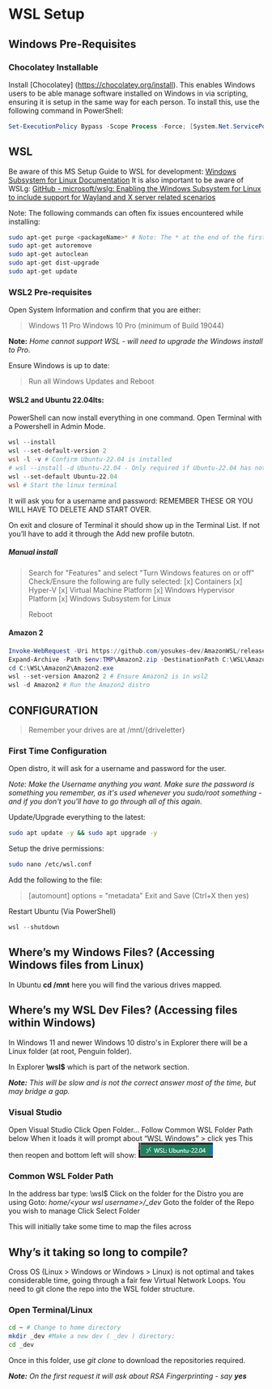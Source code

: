 # WSL Setup

## Windows Pre-Requisites

### Chocolatey Installable

Install [Chocolatey] (<https://chocolatey.org/install>).
This enables Windows users to be able manage software installed on Windows in via scripting, ensuring it is setup in the same way for each person.
To install this, use the following command in PowerShell:

```PowerShell
Set-ExecutionPolicy Bypass -Scope Process -Force; [System.Net.ServicePointManager]::SecurityProtocol = [System.Net.ServicePointManager]::SecurityProtocol -bor 3072; iex ((New-Object System.Net.WebClient).DownloadString('https://chocolatey.org/install.ps1'))
```

## WSL

Be aware of this MS Setup Guide to WSL for development: [Windows Subsystem for Linux Documentation](https://learn.microsoft.com/en-us/windows/wsl/)
It is also important to be aware of WSLg: [GitHub - microsoft/wslg: Enabling the Windows Subsystem for Linux to include support for Wayland and X server related scenarios](https://github.com/microsoft/wslg)

Note: The following commands can often fix issues encountered while installing: 

```sh
sudo apt-get purge <packageName>* # Note: The * at the end of the first line is required. 
sudo apt-get autoremove
sudo apt-get autoclean
sudo apt-get dist-upgrade
sudo apt-get update
```

### WSL2 Pre-requisites

Open System Information and confirm that you are either:
> Windows 11 Pro
> Windows 10 Pro (minimum of Build 19044)

**Note:** *Home cannot support WSL - will need to upgrade the Windows install to Pro.*

Ensure Windows is up to date:
> Run all Windows Updates and Reboot

#### WSL2 and Ubuntu 22.04lts:

PowerShell can now install everything in one command. Open Terminal with a Powershell in Admin Mode.

```PowerShell
wsl --install
wsl --set-default-version 2
wsl -l -v # Confirm Ubuntu-22.04 is installed
# wsl --install -d Ubuntu-22.04 - Only required if Ubuntu-22.04 has not been installed. 
wsl --set-default Ubuntu-22.04
wsl # Start the linux terminal
```

It will ask you for a username and password: REMEMBER THESE OR YOU WILL HAVE TO DELETE AND START OVER.

On exit and closure of Terminal it should show up in the Terminal List.
If not you’ll have to add it through the Add new profile butotn.

##### Manual install

>Search for "Features" and select "Turn Windows features on or off"
>Check/Ensure the following are fully selected:
>[x] Containers
>[x] Hyper-V
>[x] Virtual Machine Platform
>[x] Windows Hypervisor Platform
>[x] Windows Subsystem for Linux
>
>Reboot

#### Amazon 2

```PowerShell
Invoke-WebRequest -Uri https://github.com/yosukes-dev/AmazonWSL/releases/download/2.0.20200722.0-update.2/Amazon2.zip -OutFile $env:TMP\Amazon2.zip
Expand-Archive -Path $env:TMP\Amazon2.zip -DestinationPath C:\WSL\Amazon2
cd C:\WSL\Amazon2\Amazon2.exe
wsl --set-version Amazon2 2 # Ensure Amazon2 is in wsl2
wsl -d Amazon2 # Run the Amazon2 distro
```

## CONFIGURATION

> Remember your drives are at /mnt/{driveletter}

### First Time Configuration

Open distro, it will ask for a username and password for the user.

*Note: Make the Username anything you want. Make sure the password is something you remember, as it's used whenever you sudo/root something - and if you don't you'll have to go through all of this again.*

Update/Upgrade everything to the latest: 

```sh
sudo apt update -y && sudo apt upgrade -y
```

Setup the drive permissions:

```sh
sudo nano /etc/wsl.conf
```

Add the following to the file:

>[automount]
>options = "metadata"
>Exit and Save (Ctrl+X then yes)

Restart Ubuntu (Via PowerShell)

```PowerShell
wsl --shutdown
```

## Where’s my Windows Files? (Accessing Windows files from Linux)

In Ubuntu **cd /mnt** here you will find the various drives mapped.

## Where’s my WSL Dev Files? (Accessing files within Windows)

In Windows 11 and newer Windows 10 distro's in Explorer there will be a Linux folder (at root, Penguin folder).

In Explorer **\\wsl$** which is part of the network section.

***Note:** This will be slow and is not the correct answer most of the time, but may bridge a gap.*

### Visual Studio

Open Visual Studio
Click Open Folder…
Follow Common WSL Folder Path below
When it loads it will prompt about “WSL Windows” > click yes
This then reopen and bottom left will show: ![Image](vs-wsl.png)

### Common WSL Folder Path

In the address bar type: \\wsl$
Click on the folder for the Distro you are using
Goto: *home/&lt;your wsl username&gt;/_dev*
Goto the folder of the Repo you wish to manage
Click Select Folder

This will initially take some time to map the files across

## Why’s it taking so long to compile?

Cross OS (Linux > Windows or Windows > Linux) is not optimal and takes considerable time, going through a fair few Virtual Network Loops. You need to git clone the repo into the WSL folder structure.

### Open Terminal/Linux

```sh
cd ~ # Change to home directory
mkdir _dev #Make a new dev ( _dev ) directory:
cd _dev
```

Once in this folder, use *git clone* to download the repositories required.

***Note:** On the first request it will ask about RSA Fingerprinting - say **yes***
